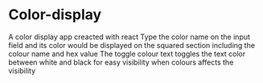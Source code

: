 # Color-display

A color display app creacted with react
Type the color name on the input field and its color would be displayed on the squared section including the colour name and hex value
The toggle colour text toggles the text color between white and black for easy visibility when colours affects the visibility 
